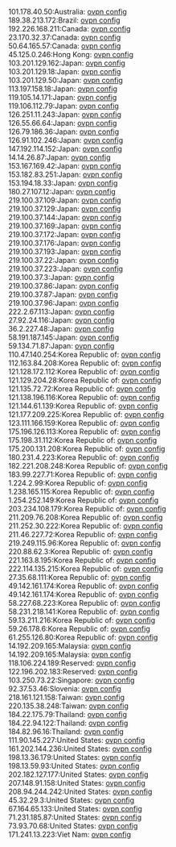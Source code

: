 101.178.40.50:Australia: [ovpn config](vpn/101_178_40_50.ovpn)  
189.38.213.172:Brazil: [ovpn config](vpn/189_38_213_172.ovpn)  
192.226.168.211:Canada: [ovpn config](vpn/192_226_168_211.ovpn)  
23.170.32.37:Canada: [ovpn config](vpn/23_170_32_37.ovpn)  
50.64.165.57:Canada: [ovpn config](vpn/50_64_165_57.ovpn)  
45.125.0.246:Hong Kong: [ovpn config](vpn/45_125_0_246.ovpn)  
103.201.129.162:Japan: [ovpn config](vpn/103_201_129_162.ovpn)  
103.201.129.18:Japan: [ovpn config](vpn/103_201_129_18.ovpn)  
103.201.129.50:Japan: [ovpn config](vpn/103_201_129_50.ovpn)  
113.197.158.18:Japan: [ovpn config](vpn/113_197_158_18.ovpn)  
119.105.14.171:Japan: [ovpn config](vpn/119_105_14_171.ovpn)  
119.106.112.79:Japan: [ovpn config](vpn/119_106_112_79.ovpn)  
126.251.11.243:Japan: [ovpn config](vpn/126_251_11_243.ovpn)  
126.55.66.64:Japan: [ovpn config](vpn/126_55_66_64.ovpn)  
126.79.186.36:Japan: [ovpn config](vpn/126_79_186_36.ovpn)  
126.91.102.246:Japan: [ovpn config](vpn/126_91_102_246.ovpn)  
147.192.114.152:Japan: [ovpn config](vpn/147_192_114_152.ovpn)  
14.14.26.87:Japan: [ovpn config](vpn/14_14_26_87.ovpn)  
153.167.169.42:Japan: [ovpn config](vpn/153_167_169_42.ovpn)  
153.182.83.251:Japan: [ovpn config](vpn/153_182_83_251.ovpn)  
153.194.18.33:Japan: [ovpn config](vpn/153_194_18_33.ovpn)  
180.27.107.12:Japan: [ovpn config](vpn/180_27_107_12.ovpn)  
219.100.37.109:Japan: [ovpn config](vpn/219_100_37_109.ovpn)  
219.100.37.129:Japan: [ovpn config](vpn/219_100_37_129.ovpn)  
219.100.37.144:Japan: [ovpn config](vpn/219_100_37_144.ovpn)  
219.100.37.169:Japan: [ovpn config](vpn/219_100_37_169.ovpn)  
219.100.37.172:Japan: [ovpn config](vpn/219_100_37_172.ovpn)  
219.100.37.176:Japan: [ovpn config](vpn/219_100_37_176.ovpn)  
219.100.37.193:Japan: [ovpn config](vpn/219_100_37_193.ovpn)  
219.100.37.22:Japan: [ovpn config](vpn/219_100_37_22.ovpn)  
219.100.37.223:Japan: [ovpn config](vpn/219_100_37_223.ovpn)  
219.100.37.3:Japan: [ovpn config](vpn/219_100_37_3.ovpn)  
219.100.37.86:Japan: [ovpn config](vpn/219_100_37_86.ovpn)  
219.100.37.87:Japan: [ovpn config](vpn/219_100_37_87.ovpn)  
219.100.37.96:Japan: [ovpn config](vpn/219_100_37_96.ovpn)  
222.2.67.113:Japan: [ovpn config](vpn/222_2_67_113.ovpn)  
27.92.24.116:Japan: [ovpn config](vpn/27_92_24_116.ovpn)  
36.2.227.48:Japan: [ovpn config](vpn/36_2_227_48.ovpn)  
58.191.187.145:Japan: [ovpn config](vpn/58_191_187_145.ovpn)  
59.134.71.87:Japan: [ovpn config](vpn/59_134_71_87.ovpn)  
110.47.140.254:Korea Republic of: [ovpn config](vpn/110_47_140_254.ovpn)  
112.163.84.208:Korea Republic of: [ovpn config](vpn/112_163_84_208.ovpn)  
121.128.172.112:Korea Republic of: [ovpn config](vpn/121_128_172_112.ovpn)  
121.129.204.28:Korea Republic of: [ovpn config](vpn/121_129_204_28.ovpn)  
121.135.72.72:Korea Republic of: [ovpn config](vpn/121_135_72_72.ovpn)  
121.138.196.116:Korea Republic of: [ovpn config](vpn/121_138_196_116.ovpn)  
121.144.61.139:Korea Republic of: [ovpn config](vpn/121_144_61_139.ovpn)  
121.177.209.225:Korea Republic of: [ovpn config](vpn/121_177_209_225.ovpn)  
123.111.166.159:Korea Republic of: [ovpn config](vpn/123_111_166_159.ovpn)  
175.196.126.113:Korea Republic of: [ovpn config](vpn/175_196_126_113.ovpn)  
175.198.31.112:Korea Republic of: [ovpn config](vpn/175_198_31_112.ovpn)  
175.200.131.208:Korea Republic of: [ovpn config](vpn/175_200_131_208.ovpn)  
180.231.4.223:Korea Republic of: [ovpn config](vpn/180_231_4_223.ovpn)  
182.221.208.248:Korea Republic of: [ovpn config](vpn/182_221_208_248.ovpn)  
183.99.227.71:Korea Republic of: [ovpn config](vpn/183_99_227_71.ovpn)  
1.224.2.99:Korea Republic of: [ovpn config](vpn/1_224_2_99.ovpn)  
1.238.165.115:Korea Republic of: [ovpn config](vpn/1_238_165_115.ovpn)  
1.254.252.149:Korea Republic of: [ovpn config](vpn/1_254_252_149.ovpn)  
203.234.108.179:Korea Republic of: [ovpn config](vpn/203_234_108_179.ovpn)  
211.209.76.208:Korea Republic of: [ovpn config](vpn/211_209_76_208.ovpn)  
211.252.30.222:Korea Republic of: [ovpn config](vpn/211_252_30_222.ovpn)  
211.46.227.72:Korea Republic of: [ovpn config](vpn/211_46_227_72.ovpn)  
219.249.115.96:Korea Republic of: [ovpn config](vpn/219_249_115_96.ovpn)  
220.88.62.3:Korea Republic of: [ovpn config](vpn/220_88_62_3.ovpn)  
221.163.8.195:Korea Republic of: [ovpn config](vpn/221_163_8_195.ovpn)  
222.114.135.215:Korea Republic of: [ovpn config](vpn/222_114_135_215.ovpn)  
27.35.68.111:Korea Republic of: [ovpn config](vpn/27_35_68_111.ovpn)  
49.142.161.174:Korea Republic of: [ovpn config](vpn/49_142_161_174.ovpn)  
49.142.161.174:Korea Republic of: [ovpn config](vpn/49_142_161_174.ovpn)  
58.227.68.223:Korea Republic of: [ovpn config](vpn/58_227_68_223.ovpn)  
58.231.218.141:Korea Republic of: [ovpn config](vpn/58_231_218_141.ovpn)  
59.13.211.216:Korea Republic of: [ovpn config](vpn/59_13_211_216.ovpn)  
59.26.178.6:Korea Republic of: [ovpn config](vpn/59_26_178_6.ovpn)  
61.255.126.80:Korea Republic of: [ovpn config](vpn/61_255_126_80.ovpn)  
14.192.209.165:Malaysia: [ovpn config](vpn/14_192_209_165.ovpn)  
14.192.209.165:Malaysia: [ovpn config](vpn/14_192_209_165.ovpn)  
118.106.224.189:Reserved: [ovpn config](vpn/118_106_224_189.ovpn)  
122.196.202.183:Reserved: [ovpn config](vpn/122_196_202_183.ovpn)  
103.250.73.22:Singapore: [ovpn config](vpn/103_250_73_22.ovpn)  
92.37.53.46:Slovenia: [ovpn config](vpn/92_37_53_46.ovpn)  
218.161.121.158:Taiwan: [ovpn config](vpn/218_161_121_158.ovpn)  
220.135.38.248:Taiwan: [ovpn config](vpn/220_135_38_248.ovpn)  
184.22.175.79:Thailand: [ovpn config](vpn/184_22_175_79.ovpn)  
184.22.94.122:Thailand: [ovpn config](vpn/184_22_94_122.ovpn)  
184.82.96.16:Thailand: [ovpn config](vpn/184_82_96_16.ovpn)  
111.90.145.227:United States: [ovpn config](vpn/111_90_145_227.ovpn)  
161.202.144.236:United States: [ovpn config](vpn/161_202_144_236.ovpn)  
198.13.36.179:United States: [ovpn config](vpn/198_13_36_179.ovpn)  
198.13.59.93:United States: [ovpn config](vpn/198_13_59_93.ovpn)  
202.182.127.177:United States: [ovpn config](vpn/202_182_127_177.ovpn)  
207.148.91.158:United States: [ovpn config](vpn/207_148_91_158.ovpn)  
208.94.244.242:United States: [ovpn config](vpn/208_94_244_242.ovpn)  
45.32.29.3:United States: [ovpn config](vpn/45_32_29_3.ovpn)  
67.164.65.133:United States: [ovpn config](vpn/67_164_65_133.ovpn)  
71.231.185.87:United States: [ovpn config](vpn/71_231_185_87.ovpn)  
73.93.70.68:United States: [ovpn config](vpn/73_93_70_68.ovpn)  
171.241.13.223:Viet Nam: [ovpn config](vpn/171_241_13_223.ovpn)  
